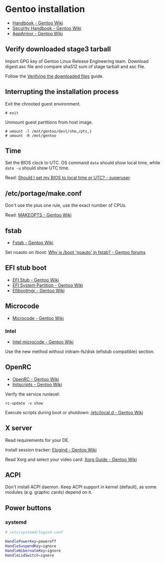 # Gentoo installation

- [Handbook - Gentoo Wiki](https://wiki.gentoo.org/wiki/Handbook:Main_Page)
- [Security Handbook - Gentoo Wiki](https://wiki.gentoo.org/wiki/Security_Handbook/Full)
- [AppArmor - Gentoo Wiki](https://wiki.gentoo.org/wiki/AppArmor)

## Verify downloaded stage3 tarball

Import GPG key of Gentoo Linux Release Engineering team. Download digest.asc file and compare sha512 sum of stage tarball and asc file.

Follow the [Verifying the downloaded files](https://wiki.gentoo.org/wiki/Handbook:AMD64/Installation/Media#Verifying_the_downloaded_files) guide.

## Interrupting the installation process

Exit the chrooted guest environment.

```console
# exit
```

Unmount guest partitions from host image.

```console
# umount -l /mnt/gentoo/dev{/shm,/pts,}
# umount -R /mnt/gentoo
```

## Time

Set the BIOS clock to UTC. OS command `date` should show local time, while `date -u` should show UTC time.

Read: [Should I set my BIOS to local time or UTC? - superuser](https://superuser.com/questions/282551/should-i-set-my-bios-to-local-time-or-utc#:~:text=If%20multiple%20operating%20systems%20are,and%20set%20it%20to%20UTC).

## /etc/portage/make.conf

Don't use the plus one rule, use the exact number of CPUs.

Read: [MAKEOPTS - Gentoo Wiki](https://wiki.gentoo.org/wiki/MAKEOPTS)

## fstab

- [Fstab - Gentoo Wiki](https://wiki.gentoo.org/wiki/Fstab)

Set noauto on /boot: [Why is /boot 'noauto' in fstab? - Gentoo forums](https://forums.gentoo.org/viewtopic-t-157822-start-0.html)

## EFI stub boot

- [EFI Stub - Gentoo Wiki](https://wiki.gentoo.org/wiki/EFI_Stub)
- [EFI System Partition - Gentoo Wiki](https://wiki.gentoo.org/wiki/EFI_System_Partition)
- [Efibootmgr - Gentoo Wiki](https://wiki.gentoo.org/wiki/Efibootmgr)

## Microcode

- [Microcode - Gentoo Wiki](https://wiki.gentoo.org/wiki/Microcode)

### Intel

- [Intel microcode - Gentoo Wiki](https://wiki.gentoo.org/wiki/Intel_microcode)

Use the new method without initram-fs/disk (efistub compatible) section.

## OpenRC

- [OpenRC - Gentoo Wiki](https://wiki.gentoo.org/wiki/OpenRC)
- [Initscripts - Gentoo Wiki](https://wiki.gentoo.org/wiki/Handbook:AMD64/Working/Initscripts)

Verify the service runlevel:

```console
rc-update -v show
```

Execute scripts during boot or shutdown: [/etc/local.d - Gentoo Wiki](https://wiki.gentoo.org/wiki//etc/local.d)

## X server

Read requirements for your DE.

Install session tracker: [Elogind - Gentoo Wiki](https://wiki.gentoo.org/wiki/Elogind)

Read Xorg and select your video card: [Xorg Guide - Gentoo Wiki](https://wiki.gentoo.org/wiki/Xorg/Guide)

## ACPI

Don't install ACPI daemon. Keep ACPI support in kernel (default), as some modules (e.g. graphic cards) depend on it.

## Power buttons

### systemd

```sh
# /etc/systemd/logind.conf

HandlePowerKey=poweroff
HandleSuspendKey=ignore
HandleHibernateKey=ignore
HandleLidSwitch=ignore
```

